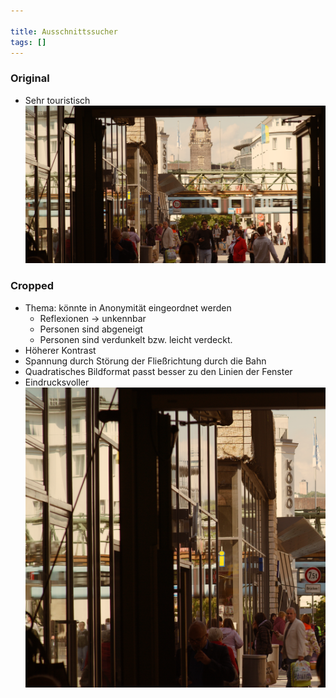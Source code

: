 ```yaml
---

title: Ausschnittssucher
tags: []
---
```


### Original

- Sehr touristisch
[![](./2024-02-11_google-photo_162832.jpg)](https://photos.google.com/share/AF1QipN0n9Kz9Cew6zH1yS065O_g4ooJ1rlWNxGhm9T-geTU7I55_8CyjcWxhDxKiwrwEg/photo/AF1QipMiKYQui2K5CtlqYASeiu5uSMvx8kLJ0HNrIzjS?key=ampJU043ZGJmMkItalFtd29FUF9UTktpTnU3S1RR)

### Cropped

- Thema: könnte in Anonymität eingeordnet werden
	- Reflexionen → unkennbar
	- Personen sind abgeneigt
	- Personen sind verdunkelt bzw. leicht verdeckt.
- Höherer Kontrast
- Spannung durch Störung der Fließrichtung durch die Bahn
- Quadratisches Bildformat passt besser zu den Linien der Fenster
- Eindrucksvoller
[![](./2024-02-13_google-photo_180242.jpg)](https://photos.google.com/share/AF1QipN0n9Kz9Cew6zH1yS065O_g4ooJ1rlWNxGhm9T-geTU7I55_8CyjcWxhDxKiwrwEg/photo/AF1QipOG5ARHymreycv6nJbGlrK8pFc9brvPzahEdNTL?key=ampJU043ZGJmMkItalFtd29FUF9UTktpTnU3S1RR)